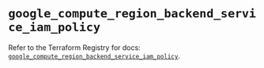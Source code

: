 # `google_compute_region_backend_service_iam_policy`

Refer to the Terraform Registry for docs: [`google_compute_region_backend_service_iam_policy`](https://registry.terraform.io/providers/hashicorp/google-beta/5.42.0/docs/resources/google_compute_region_backend_service_iam_policy).
